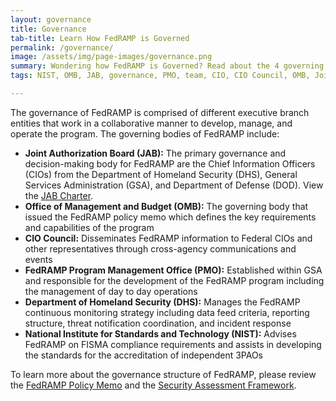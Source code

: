 ```yaml
---
layout: governance
title: Governance
tab-title: Learn How FedRAMP is Governed 
permalink: /governance/
image: /assets/img/page-images/governance.png
summary: Wondering how FedRAMP is Governed? Read about the 4 governing entities that manage the program&#58; JAB, OMB, CIO, and NIST.
tags: NIST, OMB, JAB, governance, PMO, team, CIO, CIO Council, OMB, Join Authorization Board, Office of Management and Budget, Chief Information Officer Council, National Institute for Standards and Technology, manage, operate

---
```


The governance of FedRAMP is comprised of different executive branch entities that work in a collaborative manner to develop, manage, and operate the program. The governing bodies of FedRAMP include:
* **Joint Authorization Board (JAB):** The primary governance and decision-making body for FedRAMP are the Chief Information Officers (CIOs) from the Department of Homeland Security (DHS), General Services Administration (GSA), and Department of Defense (DOD). View the <a href="https://www.fedramp.gov/assets/resources/documents/FedRAMP_Joint_Authorization_Board_Charter.pdf">JAB Charter</a>.
* **Office of Management and Budget (OMB):** The governing body that issued the FedRAMP policy memo which defines the key requirements and capabilities of the program
* **CIO Council:** Disseminates FedRAMP information to Federal CIOs and other representatives through cross-agency communications and events
* **FedRAMP Program Management Office (PMO):** Established within GSA and responsible for the development of the FedRAMP program including the management of day to day operations
* **Department of Homeland Security (DHS):** Manages the FedRAMP continuous monitoring strategy including data feed criteria, reporting structure, threat notification coordination, and incident response
* **National Institute for Standards and Technology (NIST):** Advises FedRAMP on FISMA compliance requirements and assists in developing the standards for the accreditation of independent 3PAOs

To learn more about the governance structure of FedRAMP, please review the <a href="{{site.baseurl}}/assets/resources/documents/FedRAMP_Policy_Memo.pdf">FedRAMP Policy Memo</a> and the <a href="{{site.baseurl}}/assets/resources/documents/FedRAMP_Security_Assessment_Framework.pdf"> Security Assessment Framework</a>.



